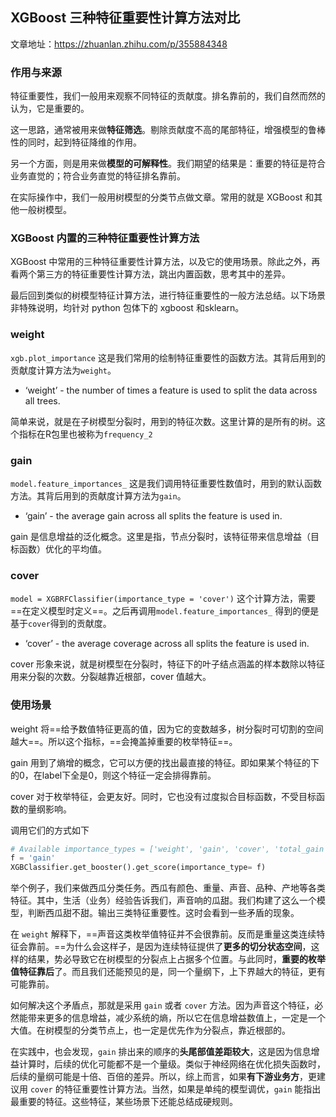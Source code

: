 ## XGBoost 三种特征重要性计算方法对比

文章地址：https://zhuanlan.zhihu.com/p/355884348



### 作用与来源

特征重要性，我们一般用来观察不同特征的贡献度。排名靠前的，我们自然而然的认为，它是重要的。

这一思路，通常被用来做**特征筛选**。剔除贡献度不高的尾部特征，增强模型的鲁棒性的同时，起到特征降维的作用。

另一个方面，则是用来做**模型的可解释性**。我们期望的结果是：重要的特征是符合业务直觉的；符合业务直觉的特征排名靠前。

在实际操作中，我们一般用树模型的分类节点做文章。常用的就是 XGBoost 和其他一般树模型。



### XGBoost 内置的三种特征重要性计算方法

XGBoost 中常用的三种特征重要性计算方法，以及它的使用场景。除此之外，再看两个第三方的特征重要性计算方法，跳出内置函数，思考其中的差异。

最后回到类似的树模型特征计算方法，进行特征重要性的一般方法总结。以下场景非特殊说明，均针对 python 包体下的 xgboost 和sklearn。

### weight

`xgb.plot_importance` 这是我们常用的绘制特征重要性的函数方法。其背后用到的贡献度计算方法为`weight`。

- ‘weight’ - the number of times a feature is used to split the data across all trees.

简单来说，就是在子树模型分裂时，用到的特征次数。这里计算的是所有的树。这个指标在R包里也被称为`frequency_2`

### gain

`model.feature_importances_` 这是我们调用特征重要性数值时，用到的默认函数方法。其背后用到的贡献度计算方法为`gain`。

- ‘gain’ - the average gain across all splits the feature is used in.

gain 是信息增益的泛化概念。这里是指，节点分裂时，该特征带来信息增益（目标函数）优化的平均值。

### cover

`model = XGBRFClassifier(importance_type = 'cover')` 这个计算方法，需要==在定义模型时定义==。之后再调用`model.feature_importances_` 得到的便是基于`cover`得到的贡献度。

- ‘cover’ - the average coverage across all splits the feature is used in.

cover 形象来说，就是树模型在分裂时，特征下的叶子结点涵盖的样本数除以特征用来分裂的次数。分裂越靠近根部，cover 值越大。



### 使用场景

weight 将==给予数值特征更高的值，因为它的变数越多，树分裂时可切割的空间越大==。所以这个指标，==会掩盖掉重要的枚举特征==。

gain 用到了熵增的概念，它可以方便的找出最直接的特征。即如果某个特征的下的0，在label下全是0，则这个特征一定会排得靠前。

cover 对于枚举特征，会更友好。同时，它也没有过度拟合目标函数，不受目标函数的量纲影响。

调用它们的方式如下

```python
# Available importance_types = ['weight', 'gain', 'cover', 'total_gain', 'total_cover']
f = 'gain'
XGBClassifier.get_booster().get_score(importance_type= f)
```

举个例子，我们来做西瓜分类任务。西瓜有颜色、重量、声音、品种、产地等各类特征。其中，生活（业务）经验告诉我们，声音响的瓜甜。我们构建了这么一个模型，判断西瓜甜不甜。输出三类特征重要性。这时会看到一些矛盾的现象。

在 `weight` 解释下，==声音这类枚举值特征并不会很靠前。反而是重量这类连续特征会靠前。==为什么会这样子，是因为连续特征提供了**更多的切分状态空间**，这样的结果，势必导致它在树模型的分裂点上占据多个位置。与此同时，**重要的枚举值特征靠后**了。而且我们还能预见的是，同一个量纲下，上下界越大的特征，更有可能靠前。

如何解决这个矛盾点，那就是采用 `gain` 或者 `cover` 方法。因为声音这个特征，必然能带来更多的信息增益，减少系统的熵，所以它在信息增益数值上，一定是一个大值。在树模型的分类节点上，也一定是优先作为分裂点，靠近根部的。

在实践中，也会发现，`gain` 排出来的顺序的**头尾部值差距较大**，这是因为信息增益计算时，后续的优化可能都不是一个量级。类似于神经网络在优化损失函数时，后续的量纲可能是十倍、百倍的差异。所以，综上而言，如果**有下游业务方**，更建议用 `cover` 的特征重要性计算方法。当然，如果是单纯的模型调优，`gain` 能指出最重要的特征。这些特征，某些场景下还能总结成硬规则。